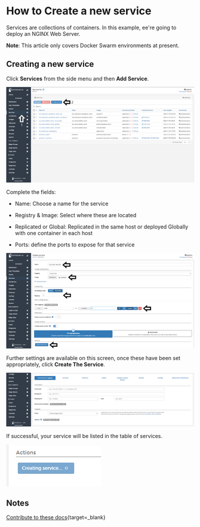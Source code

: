 # How to Create a new service

Services are collections of containers. In this example, ee're going to deploy an NGINX Web Server.

<b>Note</b>: This article only covers Docker Swarm environments at present. 

## Creating a new service

Click <b>Services</b> from the side menu and then <b>Add Service</b>.

![services](assets/create_1.png)

Complete the fields:

* Name: Choose a name for the service

* Registry & Image: Select where these are located

* Replicated or Global: Replicated in the same host or deployed Globally with one container in each host

* Ports: define the ports to expose for that service

![services](assets/create_2.png)

Further settings are available on this screen, once these have been set appropriately, click <b>Create The Service</b>.

![services](assets/create_3.png)

If successful, your service will be listed in the table of services.

![services](assets/create_4.png)

## Notes

[Contribute to these docs](https://github.com/portainer/portainer-docs/blob/master/contributing.md){target=_blank}